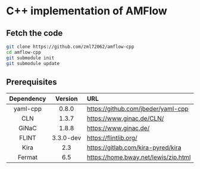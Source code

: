 # C++ implementation of AMFlow


## Fetch the code

```sh
git clone https://github.com/zml72062/amflow-cpp
cd amflow-cpp
git submodule init
git submodule update
```

## Prerequisites

| Dependency | Version | URL |
|:---:|:---:|:---|
| yaml-cpp | 0.8.0 | https://github.com/jbeder/yaml-cpp |
| CLN | 1.3.7 | https://www.ginac.de/CLN/ |
| GiNaC | 1.8.8 | https://www.ginac.de/ | 
| FLINT | 3.3.0-dev | https://flintlib.org/ |
| Kira | 2.3 | https://gitlab.com/kira-pyred/kira |
| Fermat | 6.5 | https://home.bway.net/lewis/zip.html |




